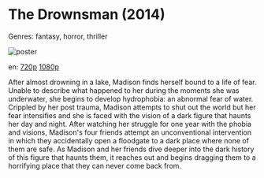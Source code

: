 # The Drownsman (2014)

Genres: fantasy, horror, thriller

![poster](http://image.tmdb.org/t/p/w500/4iiQU9RYkBJwc9SSiSPZ5FhPrz6.jpg)

en:
  [720p](magnet:?xt=urn:btih:57efb1fb24c7989bb51b8915fc3083024f30a595&dn=The+Drownsman+%282014%29+720p+BrRip+x264+-+YIFY&tr=udp%3A%2F%2Ftracker.openbittorrent.com%3A80%2Fannounce&tr=udp%3A%2F%2Fglotorrents.pw%3A6969%2Fannounce&tr=udp%3A%2F%2Ftracker.openbittorrent.com%3A80%2Fannounce&tr=udp%3A%2F%2Ftracker.opentrackr.org%3A1337%2Fannounce&tr=udp%3A%2F%2Fzer0day.to%3A1337%2Fannounce&tr=udp%3A%2F%2Ftracker.coppersurfer.tk%3A6969%2Fannounce)
  [1080p](magnet:?xt=urn:btih:9c527cee92d4c1d8d81291c26774335a0e52cded&dn=The+Drownsman+%282014%29+1080p+BrRip+x264+-+YIFY&tr=udp%3A%2F%2Ftracker.openbittorrent.com%3A80%2Fannounce&tr=udp%3A%2F%2Fglotorrents.pw%3A6969%2Fannounce&tr=udp%3A%2F%2Ftracker.openbittorrent.com%3A80%2Fannounce&tr=udp%3A%2F%2Ftracker.opentrackr.org%3A1337%2Fannounce&tr=udp%3A%2F%2Fzer0day.to%3A1337%2Fannounce&tr=udp%3A%2F%2Ftracker.coppersurfer.tk%3A6969%2Fannounce)
  


After almost drowning in a lake, Madison finds herself bound to a life of fear. Unable to describe what happened to her during the moments she was underwater, she begins to develop hydrophobia: an abnormal fear of water. Crippled by her post trauma, Madison attempts to shut out the world but her fear intensifies and she is faced with the vision of a dark figure that haunts her day and night. After watching her struggle for one year with the phobia and visions, Madison's four friends attempt an unconventional intervention in which they accidentally open a floodgate to a dark place where none of them are safe. As Madison and her friends dive deeper into the dark history of this figure that haunts them, it reaches out and begins dragging them to a horrifying place that they can never come back from.
